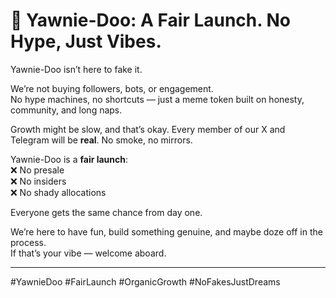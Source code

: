 # 🌙 Yawnie-Doo: A Fair Launch. No Hype, Just Vibes.

Yawnie-Doo isn’t here to fake it.

We’re not buying followers, bots, or engagement.  
No hype machines, no shortcuts — just a meme token built on honesty, community, and long naps.

Growth might be slow, and that’s okay. Every member of our X and Telegram will be **real**. No smoke, no mirrors.

Yawnie-Doo is a **fair launch**:  
❌ No presale  
❌ No insiders  
❌ No shady allocations

Everyone gets the same chance from day one.

We’re here to have fun, build something genuine, and maybe doze off in the process.  
If that’s your vibe — welcome aboard.

---

#YawnieDoo #FairLaunch #OrganicGrowth #NoFakesJustDreams
